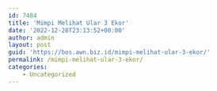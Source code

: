 ```yaml
---
id: 7484
title: 'Mimpi Melihat Ular 3 Ekor'
date: '2022-12-28T23:13:52+00:00'
author: admin
layout: post
guid: 'https://bos.awn.biz.id/mimpi-melihat-ular-3-ekor/'
permalink: /mimpi-melihat-ular-3-ekor/
categories:
    - Uncategorized
---
```


